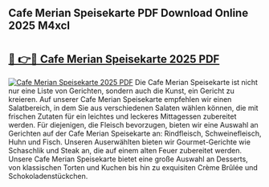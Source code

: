 ## Cafe Merian Speisekarte PDF Download Online 2025 M4xcI

# <h2><a href="http://gca69pq.nevu.top/?p=Cafe+Merian+Speisekarte">🔗 👉🔴 Cafe Merian Speisekarte 2025 PDF</a></h2>

[![Cafe Merian Speisekarte 2025 PDF](https://i.imgur.com/dBaPXMq.png)](http://gca69pq.nevu.top/?p=Cafe+Merian+Speisekarte)
Die Cafe Merian Speisekarte ist nicht nur eine Liste von Gerichten, sondern auch die Kunst, ein Gericht zu kreieren. Auf unserer Cafe Merian Speisekarte empfehlen wir einen Salatbereich, in dem Sie aus verschiedenen Salaten wählen können, die mit frischen Zutaten für ein leichtes und leckeres Mittagessen zubereitet werden. Für diejenigen, die Fleisch bevorzugen, bieten wir eine Auswahl an Gerichten auf der Cafe Merian Speisekarte an: Rindfleisch, Schweinefleisch, Huhn und Fisch. Unseren Auserwählten bieten wir Gourmet-Gerichte wie Schaschlik und Steak an, die auf einem alten Feuer zubereitet werden. Unsere Cafe Merian Speisekarte bietet eine große Auswahl an Desserts, von klassischen Torten und Kuchen bis hin zu exquisiten Crème Brûlée und Schokoladenstückchen.
